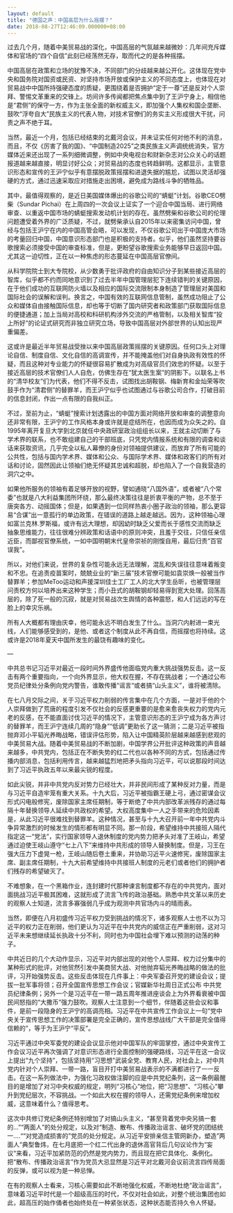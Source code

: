 ```yaml
---
layout: default
title: "德国之声：中国高层为什么摇摆？"
date: 2018-08-27T12:46:09.000000+08:00
---
```


过去几个月，随着中美贸易战的深化，中国高层的气氛越来越微妙：几年间充斥媒体和官场的“四个自信”此刻已经荡然无存，取而代之的是各种摇摆。

中国高层在政策和立场的犹豫不决，不同部门的分歧越来越公开化。这体现在党中央和国务院对国资或民资、对坚持市场开放或保护主义的不同态度上，也体现在对贸易战中中国所持强硬态度的质疑，更围绕着是否拥护“定于一尊”还是反对个人崇拜、警惕文革重来的交锋上。坊间许多传闻都把焦点集中到了王沪宁身上，相信他是“君侧”的保守一方，作为主张全面的新权威主义，即加强个人集权和国企垄断、鼓吹“浮夸自大”民族主义的代表人物，对技术官僚们的务实主义形成很大干扰，问责之声不绝于耳。

当然，最近一个月，包括已经结束的北戴河会议，并未证实任何对他不利的消息，而且，不仅《厉害了我的国》、“中国制造2025”之类民族主义声调统统消失，官方媒体近来还出现了一系列细微调整，例如中央电视台和财新杂志对公众关心的话题报道越来越直接，明显讨好公众；对贸易战的态度也转趋鲜明。这都显示，主管意识形态和宣传的王沪宁似乎有意摆脱政策摇摆和进退失据的尴尬，试图以灵活却强硬的方式，通过迅速采取应对措施走出困境，避免成为路线斗争的牺牲品。

其中，最值得观察的，是近日美国媒体爆出的谷歌公司的“蜻蜓”计划。谷歌CEO劈柴（Sundar Pichai）在上周四的一次会议上证实了一个迎合中国当局、进行网络审查、以重返中国市场的蜻蜓搜索发动机计划的存在。虽然劈柴和谷歌公司的伦理问题遭受着外界的广泛质疑，不过，就劈柴承认自2015年以来密集访问中国，曾经与包括王沪宁在内的中国高管会晤，可以发现，不仅谷歌公司出于中国庞大市场的考量回归中国，中国意识形态部门也是积极的支持者。似乎，他们虽然坚持要谷歌搜索必须接受中国的审查标准，但是，更盼望谷歌搜索业务能够早日返回中国。尤其这一迫切性，正在以一种焦虑的形态蔓延在中国高层官僚间。

从科学院院士到大专院校，从少数勇于批评政府的自由知识分子到某些接近高层的智库，似乎都不约而同地意识到了过去半年中国管理层犯下连续错判的关键原因，在于他们成功的互联网防火墙以及相应的国际交流限制本身制造了管理层对美国和国际社会的误解和误判。换言之，中国有效的互联网信息管制，虽然成功阻止了公众和媒体自由接触国际信息，却也等于切断了国内研究者和政策部门获取国际信息的便捷通道；加上当局对高校和科研机构涉外交流的严格管制，以及相关智库“投上所好”的论证式研究而非独立研究立场，导致中国高层对外部世界的认知出现严重偏差。

这或许是最近半年贸易战受挫以来中国高层政策摇摆的关键原因。任何口头上对理论自信、制度自信、文化自信的高调宣传，并不能掩盖他们对自身执政有效性的怀疑，而且这种对专业能力的怀疑很容易扩散成为对高级官员们效忠的怀疑。以至于接近高层的技术官僚们人人自危，仿佛生存在“犹太医生案”的阴影下。以联名上书的“清华校友”们为代表，他们不得不反击，试图找出胡鞍钢、梅新育和金灿荣等吹鼓手作为“清君侧”的替罪羊，而王沪宁似乎也试图通过与谷歌公司合作，打破目前的信息封闭，作出一点有限的自我纠正。

不过，至前为止，“蜻蜓”搜索计划透露出的中国方面对网络开放和审查的调整意向还非常有限，王沪宁的工作风格本身或许就是症结所在，也因而成为众矢之的。自1995年离开复旦大学到北京就任中央政研室政治组组长以来，王就主动切断了与学术界的联系，也不敢组建自己的干部班底，只凭党内情报系统和有限的调查和谈话来获取资讯，几乎完全以私人幕僚的身份对领袖提供建议，而放弃了所有可能的公共性，包括与国内学术界、媒体和公众、与国际学术界、媒体和政客们的所有对话和讨论，固然因此让领袖们绝无怀疑其忠诚和超脱，却也陷入了一个自我营造的洞穴之中。

如果他所服务的领袖有着足够开放的视野，譬如通晓“八国外语”，或者被“八个常委”也就是八大利益集团所环绕，那么最终决策往往是折衷平衡的产物，总不至于唐突各方、动摇国体；但是，如果遇到一位同样热衷小圈子政治的领袖，那么更容易“合谋”出一意孤行的单边政策，在错误的道路上越走越远。因为，这种领袖心理如富兰克林.罗斯福，或许有远大理想，却因幼时缺乏父爱而长于感性交流而缺乏抽象思维能力，往往很难分辨政策和话语中的原则冲突，且羞于交往，只信任亲信近臣，而鄙视官僚系统，一如中国明朝末代皇帝崇祯的刚愎自用，最后归责“百官误我”。

所以，对他们来说，世界的复杂性可能永远无法理解，混乱和失误往往意味着叛变和不忠。在追责疫苗案时，兢兢业业的“新三届”技术官僚可能如袁崇焕一般被当作替罪羊；参加MeToo运动和声援深圳佳士工厂工人的北大学生岳昕，也被管理层问责校方何以培养出来这种学生；而小丑式的胡鞍钢却轻易得到宽大处理。回荡高层的，除了死一般的沉寂，就是对贸易战次生舆情的各种震怒，和人们远远的写在脸上的幸灾乐祸。

所有人大概都有理由庆幸，他可能永远不明白发生了什么。当洞穴内射进一束光线，人们能够感受到的，是他、或者这个制度从此不再自信，而摇摆也将持续。这或许是2018年夏天中国所发生的最饶有趣味的变化。

—

中共总书记习近平对最近一段时间外界盛传他面临党内重大挑战强势反击。这一反击有两个重要指向，一个向外界显示，他大权在握，不存在挑战者；一个通过公布党员纪律处分条例向党内警告，谁敢传播“谣言“或者搞“山头主义”，谁将被清除。

在七八月交际之间，关于习近平权力削弱的传言集中在几个方面，一是对于他的个人崇拜做到了荒唐的程度引发不仅社会的反感更重要的是愈来愈丧失权力的党内元老的反感，在不能直面讨伐习近平的情况下，主管意识形态的王沪宁成为各方声讨的替罪羊，而王沪宁连续几周的“隐身”“低调”更助长了这一猜测；二是习近平被指抛弃邓小平韬光养晦战略，错误评估形势，陷入让中国精英阶层越来越感到悲观的中美贸易大战。随着中美贸易战的不断加剧，中国学界公开批评这种政策的声音越来越多，中共党内，包括正在不断失势的红二代也以各种不同的方式，包括通过传播内部消息，包括利用传言，越来越猛烈地把矛头指向习近平，可以说那段时间达到了习近平执政五年以来最尖锐的程度。

如此尖锐，并非中共党内反对势力已经壮大，并非民间形成了某种反对力量，而是与习近平自造牢笼有重大关系。十九大后，习近平被指霸王硬上弓，通过密谋会议形式闪电般修宪，废除国家主席任期制，等于断绝了中共内部改革派残存的通过每隔十年替换领导人延续中共政权的希望。大权高度集中一人之手带来的危险因素是，从此习近平很难找到替罪羊。这种情况，甚至与十九大召开前一年中共党内斗争异常激烈的时候发生的情形都有明显不同。那一阶段，希望维持中共接班人隔代指定这一“党法”，实行国家领导人退休制度的党内势力把矛头对准了王岐山，希望通过迫使王岐山遵守“七上八下”来维持中共形成的领导人替换制度。但是，习王在强大压力下虚晃一枪，王岐山随后卷土重来，并协助习近平火速修宪，废除国家主席、副主席任期制，十九大前希望维持中共接班人制度的元老们或者他们的拥护者们残存的希望破灭了。

不难想象，在一个黑箱作业，连封建时代那种谏言制度都不存在的中共党内，面对面挑战习近平极其困难，这就形成了流言飞传的政治基础。熟悉中共文革以来历史的观察人士知道，流言多寡强弱几乎成为观测中共官场内斗的晴雨表。

当然，即便在八月初盛传习近平权力受到挑战的情况下，诸多观察人士也不以为习近平的权力正在削弱，他们更认为习近平在中共党内的威信正在严重削弱，这对习近平未来想继续延长执政十分不利，同时也为中国社会埋下难以预测的动荡的种子。

中共近日的几个大动作显示，习近平对内部出现的对他个人崇拜、权力过分集中的某种形式的批评，对他贸然引发中美商贸大战、对他抛弃韬光养晦战略的做法的批评，习开始强势反击。这些反击体现在几件事上：中央军委召开党的建设会议；提拔一批军事将领；召开全国宣传思想工作会议；官媒新华社周日正式公布 中共党员纪律条例；另外一个是习近平在一带一路五周年推进座谈会上为外界看衰被中国民间怒指的“大撒币”强力鼓吹。观察人士注意到一个细节，伴随着这些会议和事件，是前一段隐身的王沪宁的高调亮相。习近平在中共宣传工作会议上一句“党中央关于宣传思想工作的决策部署是完全正确的，宣传思想战线广大干部是完全值得信赖的”，等于为王沪宁“平反”。

习近平通过中央军委党的建设会议显示他对中国军队的牢固掌控，通过中央宣传工作会议习近平再次强调了对意识形态进行全面控制的强硬路线，习近平在这一会议上提出“九个坚持”，包括坚持用“习思想”武装全党、教育人民，对社会上，对中共党内针对个人崇拜、一带一路，盲目开打中美贸易战表示的不满都进行了一一反击。在这一系列做法中，为强化习政权做注脚的应是中共党纪条列，这一条例最醒目的是增加了对习中央权威的规定，明列“习核心”地位，把“习思想”、“习核心”攀升到党纪层次，不容挑战。一个如此大权在握的领导人，还需党纪条例来增加权威，这意味着什么？值得思考。

这次中共修订党纪条例还特别增加了对搞山头主义，“甚至背着党中央另搞一套的…”“两面人”的处分规定，以及对“制造、散布、传播政治谣言、破坏党的团结统一….““对党造成损害的”党员的处分规定。从习近平安排亲信主管网新办，塑造”两面人“典型鲁炜，在七月底把一个红二代出身的退休高官背后几句议论作为“妄议“来看，习近平加紧防范的仍然是党内势力，而且现在把它具体化、条例化。把“散布、传播政治谣言”作为党员大忌显然是习近平对北戴河会议前流言四传局面的反弹，或可以视为是一种忌惮。

在有的观察人士看来，习核心需要如此不断地强化权威，不断地杜绝“政治谣言”，意味着习近平时代是一个超级高压的时代，不仅对社会如此，对整个统治集团也如此，超高压的始作俑者也始终处在一种紧张状态，这种状态能否持久令人怀疑。

